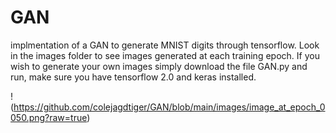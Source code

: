# GAN
 implmentation of a GAN to generate MNIST digits through tensorflow. Look in the images folder to see images generated at each training epoch. If you wish to generate your own images simply download the file GAN.py and run, make sure you have tensorflow 2.0 and keras installed.
 
!(https://github.com/colejagdtiger/GAN/blob/main/images/image_at_epoch_0050.png?raw=true)
